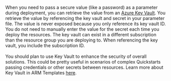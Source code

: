 
<p>When you need to pass a secure value (like a  password) as a parameter during deployment, you can retrieve the value from  an&nbsp;<a href="https://docs.microsoft.com/en-us/azure/key-vault/key-vault-whatis">Azure Key Vault</a>. You retrieve the value  by referencing the key vault and secret in your parameter file. The value is  never exposed because you only reference its key vault ID. You do not need to  manually enter the value for the secret each time you deploy the resources. The  key vault can exist in a different subscription than the resource group you are  deploying to. When referencing the key vault, you include the subscription ID. <br>
  <br>You should plan to use Key Vault to enhance  the security of overall solutions. This could be pretty useful in scenarios of  complex Quickstarts passing credentials or other secrets between resources.  Learn more about Key Vault in ARM Templates <a href="https://docs.microsoft.com/en-us/azure/azure-resource-manager/resource-manager-keyvault-parameter">here</a>.</p>

